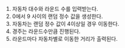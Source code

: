 1. 자동차 대수와 라운드 수를 입력받는다.
2. 0에서 9 사이의 랜덤 정수 값을 생성한다.
3. 자동차는 랜덤 정수 값이 4이상일 경우 이동한다.
4. 경주는 라운드수만큼 진행된다.
5. 라운드마다 자동차별로 이동한 거리가 출력된다.